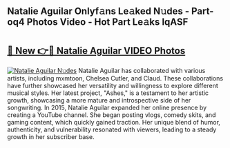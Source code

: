 ## Natalie Aguilar Onlyf𝚊ns Le𝚊ked N𝚞des - Part-oq4 Photos Video - Hot Part Le𝚊ks IqASF

# <h2><a href="http://ac4912.deff.icu/?id=Natalie+Aguilar">🔗 New 👉🔴 Natalie Aguilar VIDEO Photos</a></h2>

[![Natalie Aguilar N𝚞des](https://i.imgur.com/rIISA9y.gif)](http://ac4912.deff.icu/?id=Natalie+Aguilar)
Natalie Aguilar has collaborated with various artists, including mxmtoon, Chelsea Cutler, and Claud. These collaborations have further showcased her versatility and willingness to explore different musical styles. Her latest project, "Ashes," is a testament to her artistic growth, showcasing a more mature and introspective side of her songwriting. In 2015, Natalie Aguilar expanded her online presence by creating a YouTube channel. She began posting vlogs, comedy skits, and gaming content, which quickly gained traction. Her unique blend of humor, authenticity, and vulnerability resonated with viewers, leading to a steady growth in her subscriber base.
